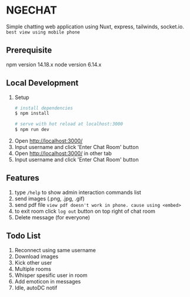 # NGECHAT
Simple chatting web application using Nuxt, express, tailwinds, socket.io.
`best view using mobile phone`

## Prerequisite
npm version 14.18.x
node version 6.14.x

## Local Development
1. Setup
    ```bash
    # install dependencies
    $ npm install

    # serve with hot reload at localhost:3000
    $ npm run dev
    ```
2. Open [http://localhost:3000/](http://localhost:3000/)
3. Input username and click 'Enter Chat Room' button
4. Open [http://localhost:3000/](http://localhost:3000/) in other tab
5. Input username and click 'Enter Chat Room' button

## Features
1. type `/help` to show admin interaction commands list
2. send images (.png, .jpg, .gif)
3. send pdf file `view pdf doesn't work in phone. cause using <embed>`
4. to exit room click `log out` button on top right of chat room
5. Delete message (for everyone)

## Todo List
1. Reconnect using same username
2. Download images
3. Kick other user
4. Multiple rooms
5. Whisper spesific user in room
6. Add emoticon in messages
7. Idle, autoDC notif 
